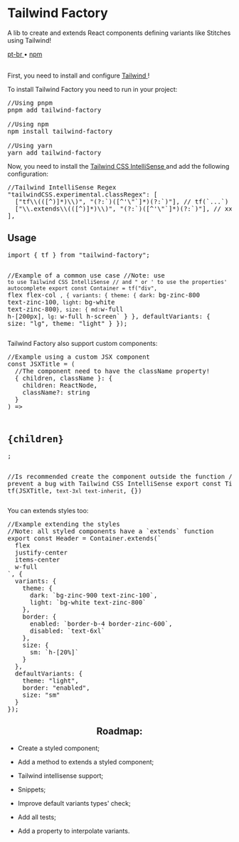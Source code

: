 <div valing="top">
  <h1>Tailwind <span>Factory</span></h1>
  <p>A lib to create and extends React components defining variants like Stitches using Tailwind!</p>
  <nav>
    <div id="repository-buttons"/>
    <a class="navigation-link disabled" href="https://github.com/L-Marcel/l-marcel/blob/main/README.md" target="__blank__">
      pt-br
    </a>
    <span class="disabled">•</span>
    <a class="navigation-link" href="https://www.npmjs.com/package/tailwind-factory" target="__blank__">
      npm
    </a>
  </nav>
</div>

<br/>

<p>First, you need to install and configure <a class="navigation-link" href="https://tailwindcss.com/docs/installation/" target="__blank__">
Tailwind
</a>!</p>

<p>To install Tailwind Factory you need to run in your project:</p>

<pre>
//Using pnpm
pnpm add tailwind-factory

//Using npm
npm install tailwind-factory

//Using yarn
yarn add tailwind-factory
</pre>

<p>Now, you need to install the <a class="navigation-link" href="https://marketplace.visualstudio.com/items?itemName=bradlc.vscode-tailwindcss/" target="__blank__">
Tailwind CSS IntelliSense
</a> and add the following configuration:</p>

<pre>
//Tailwind IntelliSense Regex
"tailwindCSS.experimental.classRegex": [
  ["tf\\(([^)]*)\\)", "(?:`)([^'\"`]*)(?:`)"], // tf(`...`)
  ["\\.extends\\(([^)]*)\\)", "(?:`)([^'\"`]*)(?:`)"], // xxx.extends(`...`)
],
</pre>

<h2>Usage</h2>
<pre>
import { tf } from "tailwind-factory";

//Example of a common use case
//Note: use ` to use Tailwind CSS IntelliSense
// and " or ' to use the properties' autocomplete
export const Container = tf("div", `
  flex
  flex-col
`, {
  variants: {
    theme: {
      dark: `bg-zinc-800 text-zinc-100`,
      light: `bg-white text-zinc-800`
    },
    size: {
      md: `w-full h-[200px]`,
      lg: `w-full h-screen`
    }
  },
  defaultVariants: {
    size: "lg",
    theme: "light"
  }
});
</pre>

<p>Tailwind Factory also support custom components:</p>
<pre>
//Example using a custom JSX component
const JSXTitle = (
  //The component need to have the className property!
  { children, className }: { 
    children: ReactNode, 
    className?: string 
  }
) => <h2 className={className}>
{children}
</h2>;

//Is recommended create the component outside the function
// to prevent a bug with Tailwind CSS IntelliSense
export const Title = tf(JSXTitle, `
  text-3xl
  text-inherit
`, {})
</pre>

<p>You can extends styles too:</p>
<pre>
//Example extending the styles
//Note: all styled components have a `extends` function
export const Header = Container.extends(`
  flex
  justify-center
  items-center
  w-full
`, {
  variants: {
    theme: {
      dark: `bg-zinc-900 text-zinc-100`,
      light: `bg-white text-zinc-800`
    },
    border: {
      enabled: `border-b-4 border-zinc-600`,
      disabled: `text-6xl`
    },
    size: {
      sm: `h-[20%]`
    }
  },
  defaultVariants: {
    theme: "light",
    border: "enabled",
    size: "sm"
  }
});
</pre>

<div id="grid">
  <div id="grid-item">
    <h2 align="center">Roadmap:</h2>
    <ul>
      <li id="checked"><p>Create a styled component;</p></li>
      <li id="checked"><p>Add a method to extends a styled component;</p></li>
      <li id="checked"><p>Tailwind intellisense support;</p></li>
      <li id="unchecked"><p>Snippets;</p></li>
      <li id="unchecked"><p>Improve default variants types' check;</p></li>
      <li id="unchecked"><p>Add all tests;</p></li>
      <li id="unchecked"><p>Add a property to interpolate variants.</p></li>
    </ul>
  </div>
</div>